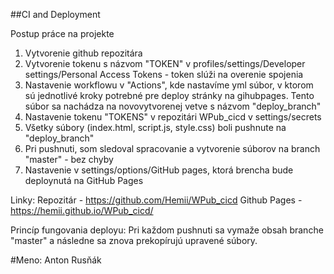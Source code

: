 
##CI and Deployment

Postup práce na projekte
1. Vytvorenie github repozitára
2. Vytvorenie tokenu s názvom "TOKEN" v profiles/settings/Developer settings/Personal Access Tokens - token slúži na overenie spojenia 
3. Nastavenie workflowu v "Actions", kde nastavíme yml súbor, v ktorom sú jednotlivé kroky potrebné pre deploy stránky na gihubpages.        Tento súbor sa nachádza na novovytvorenej vetve s názvom "deploy_branch"
4. Nastavenie tokenu "TOKENS" v repozitári WPub_cicd v settings/secrets
5. Všetky súbory (index.html, script.js, style.css) boli pushnute na "deploy_branch"
6. Pri pushnuti, som sledoval spracovanie a vytvorenie súborov na branch "master" - bez chyby
7. Nastavenie v settings/options/GitHub pages, ktorá brencha bude deploynutá na GitHub Pages 

Linky:
Repozitár - https://github.com/Hemii/WPub_cicd
Github Pages - https://hemii.github.io/WPub_cicd/


Princíp fungovania deployu:
Pri každom pushnuti sa vymaže obsah branche "master" a následne sa znova prekopírujú upravené súbory. 

#Meno: Anton Rusňák
